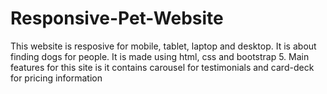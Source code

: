 # Responsive-Pet-Website
This website is resposive for mobile, tablet, laptop and desktop. It is about finding dogs for people. It is made using html, css and bootstrap 5.
Main features for this site is it contains carousel for testimonials and card-deck for pricing information
